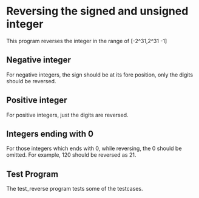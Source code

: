 # Reversing the signed and unsigned integer
This program reverses the integer in the range of [-2^31,2^31 -1]

## Negative integer
For negative integers, the sign should be at its fore position, only the digits should be reversed.

## Positive integer
For positive integers, just the digits are reversed.

## Integers ending with 0
For those integers which ends with 0, while reversing, the 0 should be omitted. For example, 120 should be reversed as 21.

## Test Program
 The test_reverse program tests some of the testcases.
 
